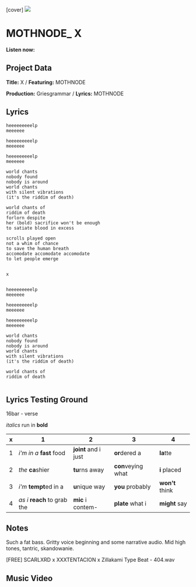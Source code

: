 [cover] ![](57175019_319474918741616_8502199518755923887_n.jpg)

# MOTHNODE_ X

**Listen now:** 

## Project Data

**Title:** X / **Featuring:** MOTHNODE

**Production:** Griesgrammar / **Lyrics:** MOTHNODE

## Lyrics

```
heeeeeeeeelp
meeeeee

heeeeeeeeelp
meeeeee

heeeeeeeeelp
meeeeee

world chants
nobody found
nobody is around
world chants
with silent vibrations
(it's the riddim of death)

world chants of
riddim of death
forlorn despite
her (bold) sacrifice won't be enough
to satiate blood in excess 

scrolls played open 
not a whim of chance
to save the human breath
accomodate accomodate accomodate
to let people emerge


x


heeeeeeeeelp
meeeeee

heeeeeeeeelp
meeeeee

heeeeeeeeelp
meeeeee

world chants
nobody found
nobody is around
world chants
with silent vibrations
(it's the riddim of death)

world chants of
riddim of death


```

## Lyrics Testing Ground

16bar - verse

*italics* run in
**bold**

| x | 1 | 2 | 3 | 4 |
|---|---|---|---|---|
| 1 | *i'm in a* **fast** food | **joint** and i just  | **or**dered a  | **la**tte  |
| 2 | *the* **ca**shier | **tu**rns away  |  **con**veying what |  **i** placed |
| 3 | *i'm* **tempt**ed in a | **u**nique way  |  **you** probably |  **won't** think |
| 4 | *as i* **reach** to grab the |  **mic** i contem-  | **plate** what i | **might** say |

## Notes

Such a fat bass. Gritty voice beginning and some narrative audio. Mid high tones, tantric, skandowanie.

[FREE] SCARLXRD x XXXTENTACION x Zillakami Type Beat - 404.wav

## Music Video
